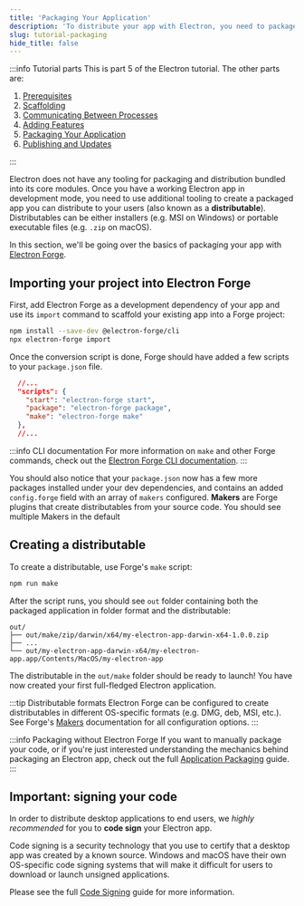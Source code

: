 ```yaml
---
title: 'Packaging Your Application'
description: 'To distribute your app with Electron, you need to package and rebrand it. To do this, you can either use specialized tooling or manual approaches.'
slug: tutorial-packaging
hide_title: false
---
```


:::info Tutorial parts
This is part 5 of the Electron tutorial. The other parts are:

1. [Prerequisites][prerequisites]
1. [Scaffolding][scaffolding]
1. [Communicating Between Processes][main-renderer]
1. [Adding Features][features]
1. [Packaging Your Application][packaging]
1. [Publishing and Updates][updates]

:::

Electron does not have any tooling for packaging and distribution bundled into its core
modules. Once you have a working Electron app in development mode, you need to use
additional tooling to create a packaged app you can distribute to your users (also known
as a **distributable**). Distributables can be either installers (e.g. MSI on Windows) or
portable executable files (e.g. `.zip` on macOS).

In this section, we'll be going over the basics of packaging your app with
[Electron Forge].

## Importing your project into Electron Forge

First, add Electron Forge as a development dependency of your app and use its `import`
command to scaffold your existing app into a Forge project:

```sh npm2yarn
npm install --save-dev @electron-forge/cli
npx electron-forge import
```

Once the conversion script is done, Forge should have added a few scripts
to your `package.json` file.

```json title='package.json' {5}
  //...
  "scripts": {
    "start": "electron-forge start",
    "package": "electron-forge package",
    "make": "electron-forge make"
  },
  //...
```

:::info CLI documentation
For more information on `make` and other Forge commands, check out
the [Electron Forge CLI documentation].
:::

You should also notice that your `package.json` now has a few more packages installed
under your dev dependencies, and contains an added `config.forge` field with an array
of `makers` configured. **Makers** are Forge plugins that create distributables from
your source code. You should see multiple Makers in the default

## Creating a distributable

To create a distributable, use Forge's `make` script:

```sh npm2yarn
npm run make
```

After the script runs, you should see `out` folder containing both the packaged
application in folder format and the distributable:

```plain title='macOS output example'
out/
├── out/make/zip/darwin/x64/my-electron-app-darwin-x64-1.0.0.zip
├── ...
└── out/my-electron-app-darwin-x64/my-electron-app.app/Contents/MacOS/my-electron-app
```

The distributable in the `out/make` folder should be ready to launch! You have now
created your first full-fledged Electron application.

:::tip Distributable formats
Electron Forge can be configured to create distributables in different OS-specific formats
(e.g. DMG, deb, MSI, etc.). See Forge's [Makers] documentation for all configuration options.
:::

:::info Packaging without Electron Forge
If you want to manually package your code, or if you're just interested understanding the
mechanics behind packaging an Electron app, check out the full [Application Packaging]
guide.
:::

## Important: signing your code

In order to distribute desktop applications to end users, we _highly recommended_ for you
to **code sign** your Electron app.

Code signing is a security technology that you use to certify that a desktop app was
created by a known source. Windows and macOS have their own OS-specific code signing
systems that will make it difficult for users to download or launch unsigned applications.

Please see the full [Code Signing] guide for more information.

[Application Packaging]: application-packaging.md
[Code Signing]: code-signing.md
[Electron Forge]: https://www.electronforge.io
[Electron Forge CLI documentation]: https://www.electronforge.io/cli#commands
[Makers]: https://www.electronforge.io/config/makers

<!-- Tutorial links -->

[prerequisites]: tutorial-1-prerequisites.md
[scaffolding]: tutorial-2-scaffolding.md
[main-renderer]: tutorial-3-main-renderer.md
[features]: tutorial-4-adding-features.md
[packaging]: tutorial-5-packaging.md
[updates]: tutorial-6-updates.md
